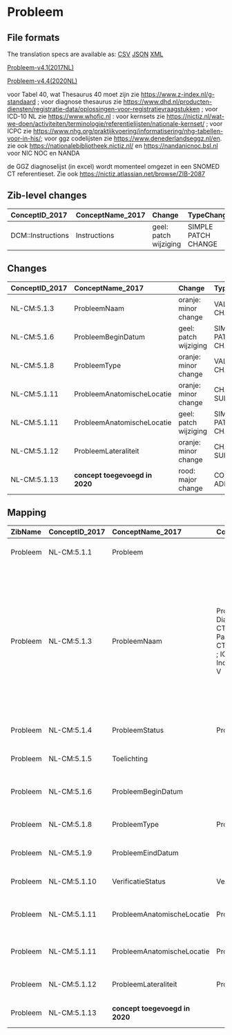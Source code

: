 # Probleem
## File formats

The translation specs are available as: 
[CSV](../csv/Probleem.csv) [JSON](../json/Probleem.json) [XML](../xml/Probleem.xml)



[Probleem-v4.1(2017NL)](https://zibs.nl/wiki/Probleem-v4.1(2017NL))

[Probleem-v4.4(2020NL)](https://zibs.nl/wiki/Probleem-v4.4(2020NL))



voor Tabel 40, wat Thesaurus 40 moet zijn zie https://www.z-index.nl/g-standaard ; voor diagnose thesaurus zie https://www.dhd.nl/producten-diensten/registratie-data/oplossingen-voor-registratievraagstukken ; voor ICD-10 NL zie https://www.whofic.nl : voor kernsets zie https://nictiz.nl/wat-we-doen/activiteiten/terminologie/referentielijsten/nationale-kernset/ ; voor ICPC zie https://www.nhg.org/praktijkvoering/informatisering/nhg-tabellen-voor-in-his/; voor ggz codelijsten zie https://www.denederlandseggz.nl/en. zie ook https://nationalebibliotheek.nictiz.nl/ en https://nandanicnoc.bsl.nl voor NIC NOC en NANDA 

de GGZ diagnoselijst (in excel)  wordt momenteel omgezet in een SNOMED CT referentieset. Zie ook https://nictiz.atlassian.net/browse/ZIB-2087

## Zib-level changes

| ConceptID_2017    | ConceptName_2017   | Change                | TypeChange          | Omschrijving                   |
|:------------------|:-------------------|:----------------------|:--------------------|:-------------------------------|
| DCM::Instructions | Instructions       | geel: patch wijziging | SIMPLE PATCH CHANGE | Tekstwijziging in instructions |

## Changes

| ConceptID_2017   | ConceptName_2017               | Change                | TypeChange          | Impact_heen   | TRANSLATIE_spec_heen                                                                                                                                                | Impact_terug   | TRANSLATIE_spec_terug                                                                                                                                               | Omschrijving                                                          |
|:-----------------|:-------------------------------|:----------------------|:--------------------|:--------------|:--------------------------------------------------------------------------------------------------------------------------------------------------------------------|:---------------|:--------------------------------------------------------------------------------------------------------------------------------------------------------------------|:----------------------------------------------------------------------|
| NL-CM:5.1.3      | ProbleemNaam                   | oranje: minor change  | VALUESET CHANGES    | Low           | valuesets 2017 -> valueset 2020 regel                                                                                                                               | Medium         | valuesets 2017 <- valueset 2020 regel                                                                                                                               | diverse wijzigingen in codelijst (codestelsels en referentiesets)     |
| NL-CM:5.1.6      | ProbleemBeginDatum             | geel: patch wijziging | SIMPLE PATCH CHANGE | Low           |                                                                                                                                                                     | Low            |                                                                                                                                                                     | Tekstwijziging aan defintie concept                                   |
| NL-CM:5.1.8      | ProbleemType                   | oranje: minor change  | VALUESET CHANGES    | Low           | valuesets 2017 -> valueset 2020 regel                                                                                                                               | Medium         | valuesets 2017 <- valueset 2020 regel                                                                                                                               | uitbreiding codelijst met item 'bevinding'                            |
| NL-CM:5.1.11     | ProbleemAnatomischeLocatie     | oranje: minor change  | CHANGE TO SUB HCIM  | Medium        | codelist [ProbleemAnatomischeLocatieCodelijst]->[LocatieCodelijst (http://decor.nictiz.nl/fhir/ValueSet/2.16.840.1.113883.2.4.3.11.60.40.2.20.7.1--20200901000000)] | Medium         | codelist [LocatieCodelijst (http://decor.nictiz.nl/fhir/ValueSet/2.16.840.1.113883.2.4.3.11.60.40.2.20.7.1--20200901000000)]->[ProbleemAnatomischeLocatieCodelijst] | nieuwe verwijzing naar sub-bouwsteen anatomischeLocatie               |
| NL-CM:5.1.11     | ProbleemAnatomischeLocatie     | geel: patch wijziging | SIMPLE PATCH CHANGE | Low           |                                                                                                                                                                     | Low            |                                                                                                                                                                     | Tekstwijziging definitie concept                                      |
| NL-CM:5.1.12     | ProbleemLateraliteit           | oranje: minor change  | CHANGE TO SUB HCIM  | Medium        | codelist [ProbleemLateraliteitCodelijst]->[LateraliteitCodelijst (http://decor.nictiz.nl/fhir/ValueSet/2.16.840.1.113883.2.4.3.11.60.40.2.20.7.2--20200901000000)]  | Medium         | codelist [LateraliteitCodelijst (http://decor.nictiz.nl/fhir/ValueSet/2.16.840.1.113883.2.4.3.11.60.40.2.20.7.2--20200901000000)]->[ProbleemLateraliteitCodelijst]  | nieuwe verwijzing naar sub-bouwsteen anatomischeLocatie               |
| NL-CM:5.1.13     | **concept toegevoegd in 2020** | rood: major change    | CONCEPT ADDITION    | Low           |                                                                                                                                                                     | High           | IF [blank]source->target ELSE [toon en stuur de inhoud van dit data item als vrije tekst naar een 2017 ontvanger]                                                   | Item 'NadereSpecificatieProbleemNaam' toegevoegd aan informatiemodel. |

## Mapping

| ZibName   | ConceptID_2017   | ConceptName_2017               | Codelists_2017                                                                                                                                                                                                                   | Change                  | ConceptID_2020   | ConceptName_2020                               | Codelists_2020                                                                                                                                                                                                                                                                           | Bits                                                                    | Omschrijving                                                          | TypeChange          | Impact_heen   | TRANSLATIE_spec_heen                                                                                                                                                | Impact_terug   | TRANSLATIE_spec_terug                                                                                                                                               |
|:----------|:-----------------|:-------------------------------|:---------------------------------------------------------------------------------------------------------------------------------------------------------------------------------------------------------------------------------|:------------------------|:-----------------|:-----------------------------------------------|:-----------------------------------------------------------------------------------------------------------------------------------------------------------------------------------------------------------------------------------------------------------------------------------------|:------------------------------------------------------------------------|:----------------------------------------------------------------------|:--------------------|:--------------|:--------------------------------------------------------------------------------------------------------------------------------------------------------------------|:---------------|:--------------------------------------------------------------------------------------------------------------------------------------------------------------------|
| Probleem  | NL-CM:5.1.1      | Probleem                       |                                                                                                                                                                                                                                  | groen: geen wijzigingen | NL-CM:5.1.1      | Probleem                                       |                                                                                                                                                                                                                                                                                          |                                                                         |                                                                       | NO CHANGE           |               |                                                                                                                                                                     |                |                                                                                                                                                                     |
| Probleem  | NL-CM:5.1.3      | ProbleemNaam                   | ProbleemNaamCodelijst = Diagnosethesaurus DHD (SNOMED CT) ; ICD-10 ; Nationale Kernset Patiëntproblemen V&VN (SNOMED CT) ; NANDA-I ; Omaha Systems ; ICF ; ICPC-1 NL ; G-Standaard Contra Indicaties (Tabel 40) ; DSM-IV ; DSM-V | oranje: minor change    | NL-CM:5.1.3      | ProbleemNaam                                   | ProbleemNaamCodelijst = Omaha Systems [DEPRECATED] ; G-Standaard Contra Indicaties (Tabel 40) [DEPRECATED] ; DHD Diagnosethesaurus ; ICD-10, dutch translation ; SNOMED CT: ^11721000146100 ; Nationale kernset patiëntproblemen ; ICF ; ICPC-1 NL ; DSM-IV ; DSM-5 ; GGZ Diagnoselijst) | ZIB-1110 ; ZIB-661 ; ZIB-987 ; ZIB-1133 ; ZIB-1175 ; ZIB-624 ; ZIB-1477 | diverse wijzigingen in codelijst (codestelsels en referentiesets)     | VALUESET CHANGES    | Low           | valuesets 2017 -> valueset 2020 regel                                                                                                                               | Medium         | valuesets 2017 <- valueset 2020 regel                                                                                                                               |
| Probleem  | NL-CM:5.1.4      | ProbleemStatus                 | ProbleemStatusCodelijst                                                                                                                                                                                                          | groen: geen wijzigingen | NL-CM:5.1.4      | ProbleemStatus                                 | ProbleemStatusCodelijst                                                                                                                                                                                                                                                                  |                                                                         |                                                                       | NO CHANGE           |               |                                                                                                                                                                     |                |                                                                                                                                                                     |
| Probleem  | NL-CM:5.1.5      | Toelichting                    |                                                                                                                                                                                                                                  | groen: geen wijzigingen | NL-CM:5.1.5      | Toelichting                                    |                                                                                                                                                                                                                                                                                          |                                                                         |                                                                       | NO CHANGE           |               |                                                                                                                                                                     |                |                                                                                                                                                                     |
| Probleem  | NL-CM:5.1.6      | ProbleemBeginDatum             |                                                                                                                                                                                                                                  | geel: patch wijziging   | NL-CM:5.1.6      | ProbleemBeginDatum                             |                                                                                                                                                                                                                                                                                          | ZIB-963 ; ZIB-1202                                                      | Tekstwijziging aan defintie concept                                   | SIMPLE PATCH CHANGE | Low           |                                                                                                                                                                     | Low            |                                                                                                                                                                     |
| Probleem  | NL-CM:5.1.8      | ProbleemType                   | ProbleemTypeCodelijst                                                                                                                                                                                                            | oranje: minor change    | NL-CM:5.1.8      | ProbleemType                                   | ProbleemTypeCodelijst                                                                                                                                                                                                                                                                    | ZIB-627                                                                 | uitbreiding codelijst met item 'bevinding'                            | VALUESET CHANGES    | Low           | valuesets 2017 -> valueset 2020 regel                                                                                                                               | Medium         | valuesets 2017 <- valueset 2020 regel                                                                                                                               |
| Probleem  | NL-CM:5.1.9      | ProbleemEindDatum              |                                                                                                                                                                                                                                  | groen: geen wijzigingen | NL-CM:5.1.9      | ProbleemEindDatum                              |                                                                                                                                                                                                                                                                                          |                                                                         |                                                                       | NO CHANGE           |               |                                                                                                                                                                     |                |                                                                                                                                                                     |
| Probleem  | NL-CM:5.1.10     | VerificatieStatus              | VerificatieStatusCodelijst                                                                                                                                                                                                       | groen: geen wijzigingen | NL-CM:5.1.10     | VerificatieStatus                              | VerificatieStatusCodelijst                                                                                                                                                                                                                                                               |                                                                         |                                                                       | NO CHANGE           |               |                                                                                                                                                                     |                |                                                                                                                                                                     |
| Probleem  | NL-CM:5.1.11     | ProbleemAnatomischeLocatie     | ProbleemAnatomischeLocatieCodelijst                                                                                                                                                                                              | oranje: minor change    | NL-CM:5.1.14     | ProbleemAnatomischeLocatie::AnatomischeLocatie | LocatieCodelijst                                                                                                                                                                                                                                                                         | ZIB-816 ; ZIB-1116                                                      | nieuwe verwijzing naar sub-bouwsteen anatomischeLocatie               | CHANGE TO SUB HCIM  | Medium        | codelist [ProbleemAnatomischeLocatieCodelijst]->[LocatieCodelijst (http://decor.nictiz.nl/fhir/ValueSet/2.16.840.1.113883.2.4.3.11.60.40.2.20.7.1--20200901000000)] | Medium         | codelist [LocatieCodelijst (http://decor.nictiz.nl/fhir/ValueSet/2.16.840.1.113883.2.4.3.11.60.40.2.20.7.1--20200901000000)]->[ProbleemAnatomischeLocatieCodelijst] |
| Probleem  | NL-CM:5.1.11     | ProbleemAnatomischeLocatie     | ProbleemAnatomischeLocatieCodelijst                                                                                                                                                                                              | geel: patch wijziging   | NL-CM:5.1.14     | ProbleemAnatomischeLocatie::AnatomischeLocatie | AnatomischeLocatieCodelijst                                                                                                                                                                                                                                                              | ZIB-816 ; ZIB-1116                                                      | Tekstwijziging definitie concept                                      | SIMPLE PATCH CHANGE | Low           |                                                                                                                                                                     | Low            |                                                                                                                                                                     |
| Probleem  | NL-CM:5.1.12     | ProbleemLateraliteit           | ProbleemLateraliteitCodelijst                                                                                                                                                                                                    | oranje: minor change    | NL-CM:5.1.14     | ProbleemAnatomischeLocatie::Lateraliteit       | LateraliteitCodelijs                                                                                                                                                                                                                                                                     | ZIB-1116                                                                | nieuwe verwijzing naar sub-bouwsteen anatomischeLocatie               | CHANGE TO SUB HCIM  | Medium        | codelist [ProbleemLateraliteitCodelijst]->[LateraliteitCodelijst (http://decor.nictiz.nl/fhir/ValueSet/2.16.840.1.113883.2.4.3.11.60.40.2.20.7.2--20200901000000)]  | Medium         | codelist [LateraliteitCodelijst (http://decor.nictiz.nl/fhir/ValueSet/2.16.840.1.113883.2.4.3.11.60.40.2.20.7.2--20200901000000)]->[ProbleemLateraliteitCodelijst]  |
| Probleem  | NL-CM:5.1.13     | **concept toegevoegd in 2020** |                                                                                                                                                                                                                                  | rood: major change      | NL-CM:5.1.13     | NadereSpecificatieProbleemNaam                 |                                                                                                                                                                                                                                                                                          | ZIB-1147                                                                | Item 'NadereSpecificatieProbleemNaam' toegevoegd aan informatiemodel. | CONCEPT ADDITION    | Low           |                                                                                                                                                                     | High           | IF [blank]source->target ELSE [toon en stuur de inhoud van dit data item als vrije tekst naar een 2017 ontvanger]                                                   |


